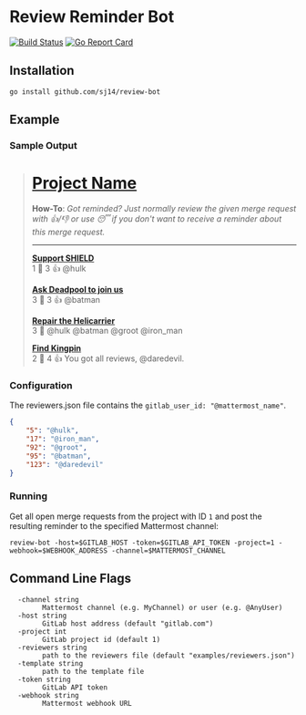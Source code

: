 # Review Reminder Bot

[![Build Status](https://dev.azure.com/SimonJuergensmeyer/SimonJuergensmeyer/_apis/build/status/sj14.review-bot?branchName=master)](https://dev.azure.com/SimonJuergensmeyer/SimonJuergensmeyer/_build/latest?definitionId=2&branchName=master)
[![Go Report Card](https://goreportcard.com/badge/github.com/sj14/review-bot)](https://goreportcard.com/report/github.com/sj14/review-bot)

## Installation

```text
go install github.com/sj14/review-bot
```


## Example

### Sample Output

># [Project Name](https://gitlab.com/my_user/my_project)
>
>**How-To**: *Got reminded? Just normally review the given merge request with 👍/👎 or use 😴 if you don't want to receive a reminder about this merge request.*
>
>---
>
>**[Support SHIELD](https://gitlab.com/my_user/my_project/merge_requests/1940)**  
> 1 💬   3 👍  @hulk
>
>**[Ask Deadpool to join us](https://gitlab.com/my_user/my_project/merge_requests/1923)**  
> 3 💬   3 👍  @batman
>
>**[Repair the Helicarrier](https://gitlab.com/my_user/my_project/merge_requests/1777)**  
> 3 💬   @hulk @batman @groot @iron_man
>
>**[Find Kingpin](https://gitlab.com/my_user/my_project/merge_requests/1099)**  
> 2 💬   4 👍  You got all reviews, @daredevil.

### Configuration

The reviewers.json file contains the `gitlab_user_id: "@mattermost_name"`.

```json
{
    "5": "@hulk",
    "17": "@iron_man",
    "92": "@groot",
    "95": "@batman",
    "123": "@daredevil"
}
```

### Running

Get all open merge requests from the project with ID `1` and post the resulting reminder to the specified Mattermost channel:

``` text
review-bot -host=$GITLAB_HOST -token=$GITLAB_API_TOKEN -project=1 -webhook=$WEBHOOK_ADDRESS -channel=$MATTERMOST_CHANNEL
```

## Command Line Flags

``` text
  -channel string
        Mattermost channel (e.g. MyChannel) or user (e.g. @AnyUser)
  -host string
        GitLab host address (default "gitlab.com")
  -project int
        GitLab project id (default 1)
  -reviewers string
        path to the reviewers file (default "examples/reviewers.json")
  -template string
        path to the template file
  -token string
        GitLab API token
  -webhook string
        Mattermost webhook URL
```
